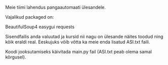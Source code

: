 Meie tiimi lahendus pangaautomaati ülesandele.

Vajalikud packaged on:

BeautifulSoup4
easygui
requests

Sisendfailis anda valuutad ja kursid nii nagu on ülesande näites toodud ning kõik eraldi real. 
Eeskujuks võib võtta ka meie enda lisatud ASI.txt faili.

Koodi jooksutamiseks käivitada main.py fail (ASI.txt peab olema samal kõrgusel).